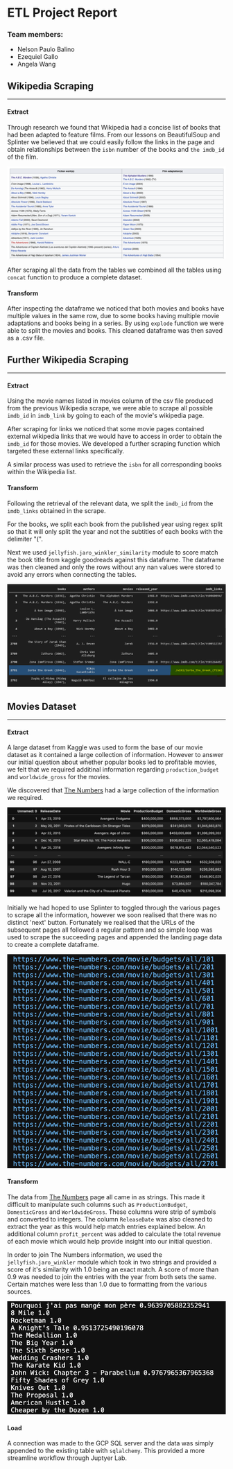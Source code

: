 # ETL Project Report

### Team members:
- Nelson Paulo Balino
- Ezequiel Gallo
- Angela Wang

## Wikipedia Scraping
-----
#### Extract
Through research we found that Wikipedia had a concise list of books that had been adapted to feature films. From our lessons on BeautifulSoup and Splinter we believed that we could easily follow the links in the page and obtain relationships between the `isbn` number of the books and `the imdb_id` of the film.

![alt text](Images/wikipedia.png "Screenshot of Wikipedia page")

After scraping all the data from the tables we combined all the tables using `concat` function to produce a complete dataset.

#### Transform
After inspecting the dataframe we noticed that both movies and books have multiple values in the same row, 
due to some books having multiple movie adaptations and books being in a series. By using `explode` function we were able to split the movies and books. This cleaned dataframe was then saved as a .csv file.

## Further Wikipedia Scraping
-----
#### Extract
Using the movie names listed in movies column of the csv file produced from the previous Wikipedia scrape, we were able to scrape all possible `imdb_id` in `imdb_link` by going to each of the movie's wikipedia page.

After scraping for links we noticed that some movie pages contained external wikipedia links that we would have to access in order to obtain the `imdb_id` for those movies. We developed a further scraping function which targeted these external links specifically.

A similar process was used to retrieve the `isbn` for all corresponding books within the Wikipedia list.

#### Transform
Following the retrieval of the relevant data, we split the `imdb_id` from the `imdb_links` obtained in the scrape.

For the books, we split each book from the published year using regex split so that it will only split the year and not the subtitles of each books with the delimiter "(".

Next we used `jellyfish.jaro_winkler_similarity` module to score match the book title from kaggle goodreads against this dataframe. The dataframe was then cleaned and only the rows without any nan values were stored to avoid any errors when connecting the tables.

![alt text](Images/movies_to_books.PNG "Cleaned books to movies table")

## Movies Dataset
-----
#### Extract
A large dataset from Kaggle was used to form the base of our movie dataset as it contained a large collection of information. However to answer our initial question about whether popular books led to profitable movies, we felt that we required additinal information regarding `production_budget` and `worldwide_gross` for the movies. 

We discovered that [The Numbers](https://www.the-numbers.com/movie/budgets/all) had a large collection of the information we required. 

![alt text](Images/the-numbers-data.png "Data obtained from The Numbers page")

Initially we had hoped to use Splinter to toggled through the various pages to scrape all the information, however we soon realised that there was no distinct 'next' button. Fortunately we realised that the URLs of the subsequent pages all followed a regular pattern and so simple loop was used to scrape the succeeding pages and appended the landing page data to create a complete dataframe.

![alt text](Images/the-numbers-url.png "URL pattern")

#### Transform
The data from [The Numbers](https://www.the-numbers.com/movie/budgets/all) page all came in as strings. This made it difficult to manipulate such columns such as `ProductionBudget`, `DomesticGross` and `WorldwideGross`. These columns were strip of symbols and converted to integers. The column `ReleaseDate` was also cleaned to extract the year as this would help match entries explained below. An additional column `profit_percent` was added to calculate the total revenue of each movie which would help provide insight into our initial question.

In order to join The Numbers information, we used the `jellyfish.jaro_winkler` module which took in two strings and provided a score of it's similarity with 1.0 being an exact match. A score of more than 0.9 was needed to join the entries with the year from both sets the same. Certain matches were less than 1.0 due to formatting from the various sources.

![alt text](Images/jellyfish.png "Jellyfish match scores")

#### Load
A connection was made to the GCP SQL server and the data was simply appended to the existing table with `sqlalchemy`. This provided a more streamline workflow through Juptyer Lab. 